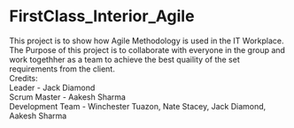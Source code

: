 # FirstClass_Interior_Agile
This project is to show how Agile Methodology is used in the IT Workplace.<br/>
The Purpose of this project is to collaborate with everyone in the group and work togethher as a team to achieve the best quaility of the set requirements from the client.<br/>
Credits: <br/>
Leader - Jack Diamond <br/>
Scrum Master - Aakesh Sharma <br/>
Development Team - Winchester Tuazon, Nate Stacey, Jack Diamond, Aakesh Sharma <br/>
